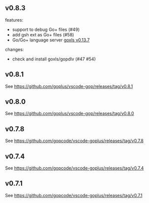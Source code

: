 ## v0.8.3

features:
* support to debug Go+ files (#49)
* add gsh ext as Go+ files (#58)
* Go/Go+ language server [goxls v0.13.7](https://github.com/goplus/tools/releases/tag/v0.13.7)

changes:
* check and install goxls/gopdlv (#47 #54)

## v0.8.1

See https://github.com/goplus/vscode-gop/releases/tag/v0.8.1

## v0.8.0

See https://github.com/goplus/vscode-gop/releases/tag/v0.8.0

## v0.7.8

See https://github.com/gopcode/vscode-goplus/releases/tag/v0.7.8

## v0.7.4

See https://github.com/gopcode/vscode-goplus/releases/tag/v0.7.4

## v0.7.1

See https://github.com/gopcode/vscode-goplus/releases/tag/v0.7.1
